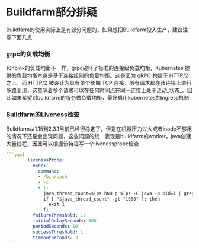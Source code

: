 # Buildfarm部分排疑

Buildfarm的使用实际上是有部分问题的，如果想把Buildfarm投入生产，建议注意下面几点

### grpc的负载均衡

和nginx的负载均衡不一样，grpc破坏了标准的连接级负载均衡，Kubernetes 提供的负载均衡本身是基于连接级别的负载均衡。这是因为 gRPC 构建于 HTTP/2 之上，而 HTTP/2 被设计为具有单个长期 TCP 连接，所有请求都在该连接上进行多路复用，这意味着多个请求可以在任何时间点在同一连接上处于活动_状态_。因此如果希望对buildfarm的服务做负载均衡，最好启用kubernetes的ingress机制

### Buildfarm的Liveness检查

Buildfarm从1.15到2.3.1目前已经很稳定了，但是在机器压力过大或者inode不够用的情况下还是会出现问题，这些问题的统一表现是buildfarm的worker，java创建大量线程，因此可以根据该特征写一个livenessprobe检查

````yaml
```yaml
        livenessProbe:
          exec:
            command:
            - /bin/bash
            - -c
            - |-
              java_thread_count=$(ps huH p $(ps -C java -o pid=) | grep java | wc -l);
              if [ "$java_thread_count" -gt "1000" ]; then
                exit 1
              fi
          failureThreshold: 12
          initialDelaySeconds: 300
          periodSeconds: 10
          successThreshold: 1
          timeoutSeconds: 3
```
````
